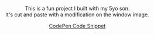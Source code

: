 <div align="center">
  <p>This is a fun project I built with my 5yo son.<br> 
    It's cut and paste with a modification on the window image.</p
</div>

[CodePen Code Snippet](https://codepen.io/qwlgjs/pen/LMJxVX)
